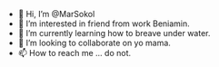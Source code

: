 - 👋 Hi, I’m @MarSokol
- 👀 I’m interested in friend from work Beniamin.
- 🌱 I’m currently learning how to breave under water.
- 💞️ I’m looking to collaborate on yo mama.
- 📫 How to reach me ... do not.

<!---
MarSokol/MarSokol is a ✨ special ✨ repository because its `README.md` (this file) appears on your GitHub profile.
You can click the Preview link to take a look at your changes.
--->
